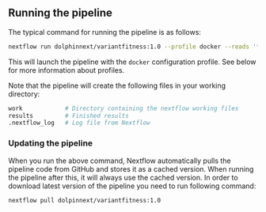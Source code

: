 ## Running the pipeline
The typical command for running the pipeline is as follows:

```bash
nextflow run dolphinnext/variantfitness:1.0 --profile docker --reads '*_R{1,2}.fastq.gz' --mate 'pair'
```

This will launch the pipeline with the `docker` configuration profile. See below for more information about profiles.

Note that the pipeline will create the following files in your working directory:

```bash
work            # Directory containing the nextflow working files
results         # Finished results 
.nextflow_log   # Log file from Nextflow
```

### Updating the pipeline
When you run the above command, Nextflow automatically pulls the pipeline code from GitHub and stores it as a cached version. When running the pipeline after this, it will always use the cached version. In order to download latest version of the pipeline you need to run following command:

```bash
nextflow pull dolpinnext/variantfitness:1.0
```
